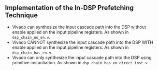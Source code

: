 ## Implementation of the In-DSP Prefetching Technique

- Vivado can synthesize the input cascade path into the DSP without enable applied on the input pipeline registers. As shown in `dsp_chain_no_en.v`.
- Vivado CANNOT synthesize the input cascade path into the DSP WITH enable applied on the input pipeline registers. As shown in `dsp_chain_has_en.v`.
- Vivado can only synthesize the input cascade path into the DSP using primitive instantiation. As shown in `dsp_chain_has_en_direct_inst.v`
